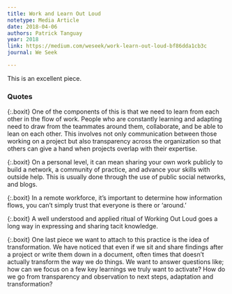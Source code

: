 ```yaml
---
title: Work and Learn Out Loud
notetype: Media Article
date: 2018-04-06
authors: Patrick Tanguay
year: 2018
link: https://medium.com/weseek/work-learn-out-loud-bf86dda1cb3c
journal: We Seek

---
```


This is an excellent piece.


### Quotes

{:.boxit}
One of the components of this is that we need to learn from each other in the flow of work. People who are constantly learning and adapting need to draw from the teammates around them, collaborate, and be able to lean on each other. This involves not only communication between those working on a project but also transparency across the organization so that others can give a hand when projects overlap with their expertise.

{:.boxit}
On a personal level, it can mean sharing your own work publicly to build a network, a community of practice, and advance your skills with outside help. This is usually done through the use of public social networks, and blogs.

{:.boxit}
In a remote workforce, it’s important to determine how information flows, you can’t simply trust that everyone is there or ‘around.’

{:.boxit}
A well understood and applied ritual of Working Out Loud goes a long way in expressing and sharing tacit knowledge.

{:.boxit}
One last piece we want to attach to this practice is the idea of transformation. We have noticed that even if we sit and share findings after a project or write them down in a document, often times that doesn’t actually transform the way we do things. We want to answer questions like; how can we focus on a few key learnings we truly want to activate? How do we go from transparency and observation to next steps, adaptation and transformation?